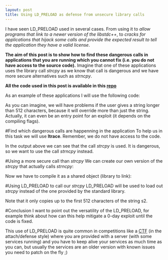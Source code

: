 ```yaml
---
layout: post
title: Using LD_PRELOAD as defense from unsecure library calls 
---
```


I have seen LD_PRELOAD used in several cases. From using it to *allow programs that link to a newer version of the libstdc++*, to *cracks for applications that hijack some calls and provide the expected result to tell the application they have a valid license*.

**The aim of this post is to show how to find these dangerous calls in applications that you are running which you cannot fix (i.e. you do not have access to the source code).** Imagine that one of these applications uses the library call *strcpy* as we know that call is dangerous and we have more secure alternatives such as *strncpy*.

**All the code used in this post is available in this [repo](https://github.com/maitesin/blog/ld_preload_2016_01_01)**

As an example of these applications I will use the following code:
<script src="https://gist.github.com/maitesin/ff9489767218d3c55a95.js"></script>

<script src="https://gist.github.com/maitesin/de99f58fbe1ea5f08e4b.js"></script>

As you can imagine, we will have problems if the user gives a string longer than 512 characters, because it will
override more than just the string. Actually, it can even be an entry point for an exploit (it depends on the compiling flags).

<script src="https://gist.github.com/maitesin/94bf40572e6bdc297f08.js"></script>

#Find which dangerous calls are happenning in the application
To help us in this task we will use **ltrace**. Remember, we do not have access to the code.
<script src="https://gist.github.com/maitesin/552c7fff34f4e494e0ff.js"></script>

In the output above we can see that the call *strcpy* is used. It is dangerous, so we want to use the call *strncpy* instead.

#Using a more secure call than *strcpy*
We can create our own version of the *strcpy* that actually calls *strncpy*:
<script src="https://gist.github.com/maitesin/1271a761a0d7507b10a2.js"></script>

Now we have to compile it as a shared object (library to link):
<script src="https://gist.github.com/maitesin/9f499220972363936183.js"></script>

#Using LD_PRELOAD to call our *strcpy*
LD_PRELOAD will be used to load out *strcpy* instead of the one provided by the standard library.
<script src="https://gist.github.com/maitesin/8d81d78f0348b56105ef.js"></script>

Note that it only copies up to the first 512 characters of the string s2.

#Conclusion
I want to point out the versatility of the LD_PRELOAD, for example think about how can this help mitigate a 0-day exploit until the code is fixed.

This use of LD_PRELOAD is quite common in competitions like a [CTF](https://en.wikipedia.org/wiki/Capture_the_flag#Computer_security) (in the attach/defense style) where you are provided with a server (with some services running) and you have to keep alive your services as much time as you can, but usually the services are an older version with known issues you need to patch on the fly ;)

